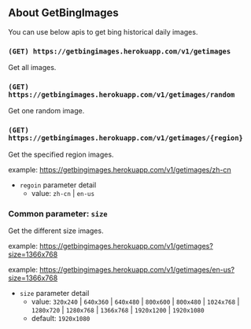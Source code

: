 ## About GetBingImages

You can use below apis to get bing historical daily images.

### `(GET) https://getbingimages.herokuapp.com/v1/getimages`

Get all images.

### `(GET) https://getbingimages.herokuapp.com/v1/getimages/random`

Get one random image.

### `(GET) https://getbingimages.herokuapp.com/v1/getimages/{region}`

Get the specified region images.

example: https://getbingimages.herokuapp.com/v1/getimages/zh-cn 

- `regoin` parameter detail
  - value: `zh-cn` | `en-us`

### Common parameter: `size`

Get the different size images.

example: https://getbingimages.herokuapp.com/v1/getimages?size=1366x768

example: https://getbingimages.herokuapp.com/v1/getimages/en-us?size=1366x768

- `size` parameter detail
  - value: 
     `320x240`
    | `640x360`
    | `640x480`
    | `800x600`
    | `800x480`
    | `1024x768`
    | `1280x720`
    | `1280x768`
    | `1366x768`
    | `1920x1200`
    | `1920x1080`
  - default: `1920x1080`
